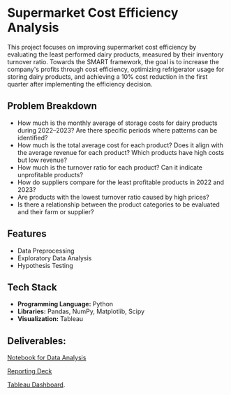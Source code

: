 
<!DOCTYPE html>
<html lang="en">
<head>
    <meta charset="UTF-8">
    <meta name="viewport" content="width=device-width, initial-scale=1.0">
</head>
<body>
    <h1>Supermarket Cost Efficiency Analysis</h1>
    <p>
        This project focuses on improving supermarket cost efficiency by evaluating the least performed dairy products, measured by their inventory turnover ratio. 
        Towards the SMART framework, the goal is to increase the company's profits through cost efficiency, optimizing refrigerator usage for storing dairy products, 
        and achieving a 10% cost reduction in the first quarter after implementing the efficiency decision.
    </p>
    <h2>Problem Breakdown </h2>
    <ul>
        <li>How much is the monthly average of storage costs for dairy products during 2022–2023? Are there specific periods where patterns can be identified?</li>
        <li>How much is the total average cost for each product? Does it align with the average revenue for each product? Which products have high costs but low revenue?</li>
        <li>How much is the turnover ratio for each product? Can it indicate unprofitable products?</li>
        <li>How do suppliers compare for the least profitable products in 2022 and 2023?</li>
        <li>Are products with the lowest turnover ratio caused by high prices?</li>
        <li>Is there a relationship between the product categories to be evaluated and their farm or supplier?</li>
    </ul>
    <h2>Features</h2>
    <ul>
        <li>Data Preprocessing</li>
        <li>Exploratory Data Analysis</li>
        <li>Hypothesis Testing</li>
    </ul>
    <h2>Tech Stack</h2>
    <ul>
        <li><strong>Programming Language:</strong> Python</li>
        <li><strong>Libraries:</strong> Pandas, NumPy, Matplotlib, Scipy</li>
        <li><strong>Visualization:</strong> Tableau</li>
    </ul>
    <h2>Deliverables:</h2>
    <p>
        <a href="https://github.com/Ediashta-Narendra/Dairy-Product-Cost-Efficiency/blob/main/Data%20Analysis%20for%20Dairy%20Product%20Cost%20Effeciency.ipynb" target="_blank">Notebook for Data Analysis</a>
    <p>
        <a href="https://github.com/Ediashta-Narendra/Dairy-Product-Cost-Efficiency/blob/main/slides%20dairy%20product%20inventory%20cost.pptx" target="_blank">Reporting Deck</a>
    <p>
        <a href="https://public.tableau.com/shared/SGD8QNRPH?:display_count=n&:origin=viz_share_link" target="_blank">Tableau Dashboard</a>.
    </p>
</body>
</html>
